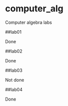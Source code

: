# computer_alg
Computer algebra labs

##lab01

Done

##lab02

Done

##lab03

Not done

##lab04

Done
